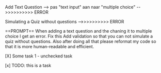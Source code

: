 Add Text Question --> pas "text input" aan naar "multiple choice"   -->>>>>>>>>> ERROR

Simulating a Quiz without questions -->>>>>>>>>> ERROR

==PROMPT==
When adding a text question and the chaning it to multiple choice I get an error. Fix this
Add validation so that you can not simulate a quiz without questions. Also after doing all that please reformat my code so that it is more human-readable and efficient.

[X] Some task 1 - unchecked task

[x] TODO: this is a task